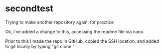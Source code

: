 # secondtest
Trying to make another repository again, for practice

Ok, i've added a change to this, accessing the readme file via nano. 

Prior to this I made the repo in GitHub, copied the SSH location, and added to 
git locally by typing "git clone <pasted the SSH thingy I copied form GitHub>"
